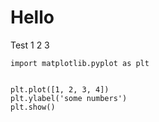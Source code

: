 # Hello

Test 1 2 3

``` {.python .run}
import matplotlib.pyplot as plt


plt.plot([1, 2, 3, 4])
plt.ylabel('some numbers')
plt.show()
```